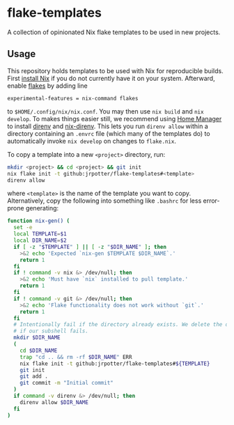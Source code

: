 # flake-templates

A collection of opinionated Nix flake templates to be used in new projects.

## Usage

This repository holds templates to be used with Nix for reproducible builds.
First [install Nix](https://nixos.org/download.html) if you do not currently
have it on your system. Afterward, enable [flakes](https://nixos.wiki/wiki/Flakes)
by adding line

```
experimental-features = nix-command flakes
```

to `$HOME/.config/nix/nix.conf`. You may then use `nix build` and `nix develop`.
To makes things easier still, we recommend using [Home Manager](https://github.com/nix-community/home-manager)
to install [direnv](https://github.com/direnv/direnv) and [nix-direnv](https://github.com/nix-community/nix-direnv).
This lets you run `direnv allow` within a directory containing an `.envrc` file
(which many of the templates do) to automatically invoke `nix develop` on
changes to `flake.nix`.

To copy a template into a new `<project>` directory, run:

```bash
mkdir <project> && cd <project> && git init
nix flake init -t github:jrpotter/flake-templates#<template>
direnv allow
```

where `<template>` is the name of the template you want to copy. Alternatively,
copy the following into something like `.bashrc` for less error-prone
generating:

```bash
function nix-gen() (
  set -e
  local TEMPLATE=$1
  local DIR_NAME=$2
  if [ -z "$TEMPLATE" ] || [ -z "$DIR_NAME" ]; then
    >&2 echo 'Expected `nix-gen $TEMPLATE $DIR_NAME`.'
    return 1
  fi
  if ! command -v nix &> /dev/null; then
    >&2 echo 'Must have `nix` installed to pull template.'
    return 1
  fi
  if ! command -v git &> /dev/null; then
    >&2 echo 'Flake functionality does not work without `git`.'
    return 1
  fi
  # Intentionally fail if the directory already exists. We delete the directory
  # if our subshell fails.
  mkdir $DIR_NAME
  (
    cd $DIR_NAME
    trap "cd .. && rm -rf $DIR_NAME" ERR
    nix flake init -t github:jrpotter/flake-templates#${TEMPLATE}
    git init
    git add .
    git commit -m "Initial commit"
  )
  if command -v direnv &> /dev/null; then
    direnv allow $DIR_NAME
  fi
)
```
